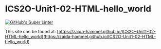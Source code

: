 # ICS2O-Unit1-02-HTML-hello_world
[![GitHub's Super Linter](https://github.com/zaida-hammel/ICS2O-Unit1-02-HTML-hello_world/workflows/GitHub's%20Super%20Linter/badge.svg)](https://github.com/zaida-hammel/ICS2O-Unit1-02-HTML-hello_world/actions)



This site can be found at: [https://zaida-hammel.github.io/ICS2O-Unit1-02-HTML-hello_world](https://zaida-hammel.github.io/ICS2O-Unit1-02-HTML-hello_world)
